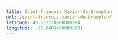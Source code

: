 ```yaml
---
title: Saint-François-Xavier-de-Brompton
url: /saint-francois-xavier-de-brompton/
latitude: 45.533770000000004
longitude: -72.04834000000001
---
```

